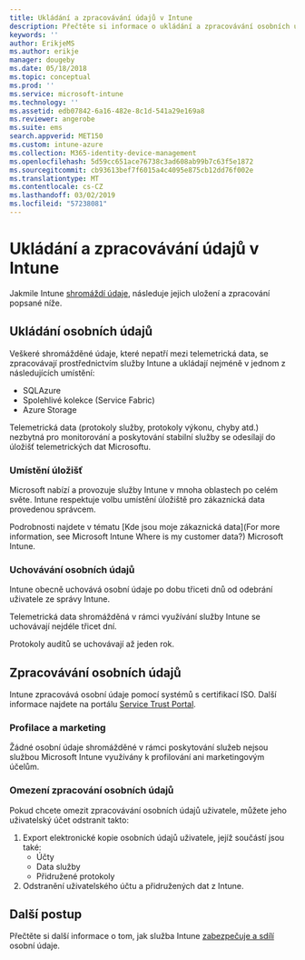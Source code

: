 ```yaml
---
title: Ukládání a zpracovávání údajů v Intune
description: Přečtěte si informace o ukládání a zpracovávání osobních údajů v Intune.
keywords: ''
author: ErikjeMS
ms.author: erikje
manager: dougeby
ms.date: 05/18/2018
ms.topic: conceptual
ms.prod: ''
ms.service: microsoft-intune
ms.technology: ''
ms.assetid: edb07842-6a16-482e-8c1d-541a29e169a8
ms.reviewer: angerobe
ms.suite: ems
search.appverid: MET150
ms.custom: intune-azure
ms.collection: M365-identity-device-management
ms.openlocfilehash: 5d59cc651ace76738c3ad608ab99b7c63f5e1872
ms.sourcegitcommit: cb93613bef7f6015a4c4095e875cb12dd76f002e
ms.translationtype: MT
ms.contentlocale: cs-CZ
ms.lasthandoff: 03/02/2019
ms.locfileid: "57238081"
---
```

# <a name="data-storage-and-processing-in-intune"></a>Ukládání a zpracovávání údajů v Intune

Jakmile Intune [shromáždí údaje](privacy-data-collect.md), následuje jejich uložení a zpracování popsané níže.

## <a name="storing-personal-data"></a>Ukládání osobních údajů

Veškeré shromážděné údaje, které nepatří mezi telemetrická data, se zpracovávají prostřednictvím služby Intune a ukládají nejméně v jednom z následujících umístění: 

- SQLAzure 
- Spolehlivé kolekce (Service Fabric)  
- Azure Storage 

Telemetrická data (protokoly služby, protokoly výkonu, chyby atd.) nezbytná pro monitorování a poskytování stabilní služby se odesílají do úložišť telemetrických dat Microsoftu.

### <a name="storage-locations"></a>Umístění úložišť

Microsoft nabízí a provozuje služby Intune v mnoha oblastech po celém světe. Intune respektuje volbu umístění úložiště pro zákaznická data provedenou správcem.

Podrobnosti najdete v tématu [Kde jsou moje zákaznická data](For more information, see Microsoft Intune Where is my customer data?) Microsoft Intune.

### <a name="personal-data-retention"></a>Uchovávání osobních údajů

Intune obecně uchovává osobní údaje po dobu třiceti dnů od odebrání uživatele ze správy Intune.

Telemetrická data shromážděná v rámci využívání služby Intune se uchovávají nejdéle třicet dní.

Protokoly auditů se uchovávají až jeden rok.

## <a name="processing-personal-data"></a>Zpracovávání osobních údajů

Intune zpracovává osobní údaje pomocí systémů s certifikací ISO. Další informace najdete na portálu [Service Trust Portal](https://www.microsoft.com/en-us/TrustCenter/stp).

### <a name="profiling-and-marketing"></a>Profilace a marketing

Žádné osobní údaje shromážděné v rámci poskytování služeb nejsou službou Microsoft Intune využívány k profilování ani marketingovým účelům. 

### <a name="restrict-processing-of-personal-data"></a>Omezení zpracování osobních údajů

Pokud chcete omezit zpracovávání osobních údajů uživatele, můžete jeho uživatelský účet odstranit takto:
1. Export elektronické kopie osobních údajů uživatele, jejíž součástí jsou také:
    - Účty
    - Data služby
    - Přidružené protokoly
2. Odstranění uživatelského účtu a přidružených dat z Intune.

## <a name="next-steps"></a>Další postup

Přečtěte si další informace o tom, jak služba Intune [zabezpečuje a sdílí](privacy-data-secure-share.md) osobní údaje. 
